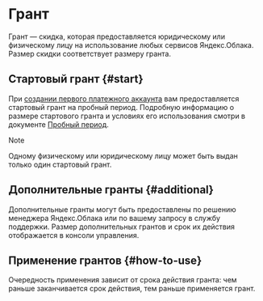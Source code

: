 # Грант

Грант — скидка, которая предоставляется юридическому или физическому лицу на использование любых сервисов Яндекс.Облака. Размер скидки соответствует размеру гранта. 

## Стартовый грант {#start}
При [создании первого платежного аккаунта](../quickstart/index.md) вам предоставляется стартовый грант на пробный период. Подробную информацию о размере стартового гранта и условиях его использования смотри в документе [Пробный период](../../free-trial/).

> [!NOTE]
> Одному физическому или юридическому лицу может быть выдан только один стартовый грант. 

## Дополнительные гранты {#additional}
Дополнительные гранты могут быть предоставлены по решению менеджера Яндекс.Облака или по вашему запросу в службу поддержки. Размер дополнительных грантов и срок их действия отображается в консоли управления.  

## Применение грантов {#how-to-use}
Очередность применения зависит от срока действия гранта: чем раньше заканчивается срок действия, тем раньше применяется грант.